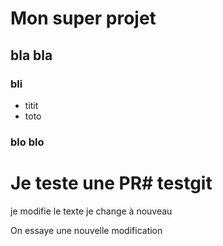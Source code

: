 # Mon super projet

## bla bla

### bli
- titit
- toto

### blo blo

# Je teste une PR# testgit

je modifie le texte
je change à nouveau 

On essaye une nouvelle modification